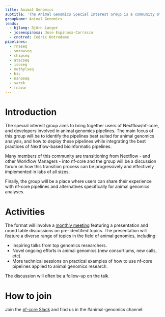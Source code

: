 ```yaml
---
title: Animal Genomics
subtitle: 'The Animal Genomics Special Interest Group is a community of researchers and practitioners interested in the application of genomics to animal breeding and genetics.'
groupName: Animal Genomics
leads:
  - bjlang: Björn Langer
  - joseespinosa: Jose Espinosa-Carrasco
  - cnotred: Cedric Notredame
pipelines:
  - rnaseq
  - smrnaseq
  - chipseq
  - atacseq
  - isoseq
  - methylseq
  - hic
  - nanoseq
  - sarek
  - rnavar
---
```


# Introduction

The special interest group aims to bring together users of Nextflow/nf-core, and developers involved in animal genomics pipelines. The main focus of this group will be to identify the pipelines best suited for animal genomics analysis, and how to deploy these pipelines while integrating the best practices of Nextflow-based bioinformatic pipelines.

Many members of this community are transitioning from Nextflow - and other Workflow Managers - into nf-core and the group will be a discussion forum on how this transition process can be progressively and effectively implemented in labs of all sizes.

Finally, the group will be a place where users can share their experience with nf-core pipelines and alternatives specifically for animal genomics analyses.

# Activities

The format will involve a [monthly meeting](meetings.md) featuring a presentation and round table discussions on pre-identified topics. The presentation will feature a diverse range of topics in the field of animal genomics, including:

- Inspiring talks from top genomics researchers.
- Novel ongoing efforts in animal genomics (new consortiums, new calls, etc).
- More technical sessions on practical examples of how to use nf-core pipelines applied to animal genomics research.

The discussion will often be a follow-up on the talk.

# How to join

Join the [nf-core Slack](/join#slack) and find us in the #animal-genomics channel
